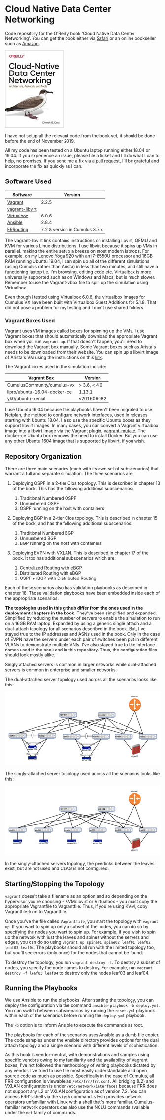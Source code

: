 # Cloud Native Data Center Networking
Code repository for the O'Reilly book 'Cloud Native Data Center Networking'. You can get the book either via [Safari](https://learning.oreilly.com/library/view/cloud-native-data/9781492045595/) or an online bookseller such as [Amazon](https://www.amazon.com/Cloud-Native-Data-Center-Networking-Architecture/dp/1492045608/).

![Book Cover](./cdcn-cover.jpeg)

I have not setup all the relevant code from the book yet, it should be done before the end of November 2019. 

All my code has been tested on a Ubuntu laptop running either 18.04 or 19.04. If you experience an issue, please file a ticket and I'll do what I can to help, no promises. If you send me a fix via a [pull request](https://help.github.com/en/github/collaborating-with-issues-and-pull-requests/creating-a-pull-request), I'll be grateful and incorporate the fix as quickly as I can.

## Software Used

| Software          | Version |
|-------------------|---------|
|[Vagrant](https://www.vagrantup.com/)| 2.2.5|
|[vagrant-libvirt](https://github.com/vagrant-libvirt/vagrant-libvirt)|
|[Virtualbox](https://www.virtualbox.org/)| 6.0.6 |
|[Ansible](https://www.ansible.com/)| 2.8.4 |
|[FRRouting](https://frrouting.org/)| 7.2 & version in Cumulus 3.7.x|

The vagrant-libvirt link contains instructions on installing libvirt, QEMU and KVM for various Linux distributions. I use libvirt because it spins up VMs in parallel, making the entire setup a breeze on most modern laptops. For example, on my Lenovo Yoga 920 with an i7-8550U processor and 16GB RAM running Ubuntu 19.04, I can spin up all of the different simulations (using Cumulus rather than Arista) in less than two minutes, and still have a functioning laptop i.e. I'm browsing, editing code etc. Virtualbox is more universally supported such as on Windows and Macs, but is much slower. Remember to use the Vagrant-vbox file to spin up the simulation using Virtualbox. 

Even though I tested using Virtualbox 6.0.6, the virtualbox images for Cumulus VX have been built with Virtualbox Guest Additions for 5.1.8. That did not pose a problem for my testing and I don't use shared folders.

### Vagrant Boxes Used

Vagrant uses VM images called boxes for spinning up the VMs. I use Vagrant boxes that should automatically download the appropriate Vagrant box when you run `vagrant up`. If that doesn't happen, you'll need to download the Vagrant box manually. Some Vagrant boxes such as Arista's needs to be downloaded from their website. You can spin up a libvirt image of Arista's VM using the instructions on this [link](https://codingpackets.com/blog/arista-veos-vagrant-libvirt-box-install).

The Vagrant boxes used in the simulation include:

| Vagrant Box                       | Version     |
|-----------------------------------|-------------|
| CumulusCommunity/cumulus-vx       | > 3.6, < 4.0|
| lipro/ubuntu-16.04-docker-ce      | 1.13.1      |
| yk0/ubuntu-xenial                 | v201606082  |

I use Ubuntu 16.04 because the playbooks haven't been migrated to use Netplan, the method to configure network interfaces, used in releases starting with Ubuntu 18.04. I also use the specific Ubuntu boxes as they support libvirt images. In many cases, you can convert a Vagrant virtualbox image into a libvirt image via the Vagrant plugin, [vagrant-mutate](https://github.com/sciurus/vagrant-mutate). The docker-ce Ubuntu box removes the need to install Docker. But you can use any other Ubuntu 1604 image that is supported by libvirt, if you wish.

## Repository Organization

There are three main scenarios (each with its own set of subscenarios) that warrant a full and separate simulation. The three scenarios are:

1. Deploying OSPF in a 2-tier Clos topology. This is described in chapter 13 of the book. This has the following additional subscenarios:
   1. Traditional Numbered OSPF
   2. Unnumbered OSPF
   3. OSPF running on the host with containers

2. Deploying BGP in a 2-tier Clos topology. This is described in chapter 15 of the book, and has the following additional subscenarios:
   1. Traditional Numbered BGP
   2. Unnumbered BGP
   3. BGP running on the host with containers

3. Deploying EVPN with VXLAN. This is described in chapter 17 of the book. It too has additional subscenarios which are:
   1. Centralized Routing with eBGP
   2. Distributed Routing with eBGP
   3. OSPF + iBGP with Distributed Routing
   
Each of these scenarios also has validation playbooks as described in chapter 18. Those validation playbooks have been embedded inside each of the appropriate scenarios. 

**The topologies used in this github differ from the ones used in the deployment chapters in the book**. They've been simplified and expanded. Simplified by reducing the number of servers to enable the simulation to run on a 16GB RAM laptop. Expanded by using a generic single attach and a dual-attach topology for all scenarios described in the book. But, I've stayed true to the IP addresses and ASNs used in the book. Only in the case of EVPN have the servers under each pair of switches been put in different VLANs to demonstrate multiple VNIs. I've also stayed true to the interface names used in the book and in this repository. Thus, the configuration files should look mostly alike.

Singly attached servers is common in larger networks while dual-attached servers is common in enterprise and smaller networks.

The dual-attached server topology used across all the scenarios looks like this:

![Dual-Attach Topology](./dual-attach-topo.png)

The singly-attached server topology used across all the scenarios looks like this:

![Single-Attach Topology](./single-attach-topo.png)

In the singly-attached servers topology, the peerlinks between the leaves exist, but are not used and CLAG is not configured.

## Starting/Stopping the Topology

`vagrant` doesn't take a filename as an option and so depending on the hypervisor you're choosing - KVM/libvirt or Virtualbox - you must copy the appropriate Vagrantfile to Vagrantfile. Thus, if you're using KVM, copy Vagrantfile-kvm to Vagrantfile.

Once you've the file called `Vagrantfile`, you start the topology with `vagrant up`. If you want to spin up only a subset of the nodes, you can do so by specifying the nodes you want to spin up. For example, if you wish to spin up the network with just the leaves and spines without the servers and edges, you can do so using `vagrant up spine01 spine02 leaf01 leaf02 leaf03 leaf04`. The playbooks should all run with the limited topology too, but you'll see errors (only once) for the nodes that cannot be found.

To destroy the topology, you run `vagrant destroy -f`. To destroy a subset of nodes, you specify the node names to destroy. For example, run `vagrant destroy -f leaf03 leaf04` to destroy only the nodes leaf03 and leaf04. 

## Running the Playbooks

We use Ansible to run the playbooks. After starting the topology, you can deploy the configuration via the command `ansible-playbook -b deploy.yml`.
You can switch between subscenarios by running the `reset.yml` playbook within each of the scenarios before running the `deploy.yml` playbook.

The `-b` option is to inform Ansible to execute the commands as root.

The playbooks for each of the scenarios uses Ansible as a dumb file copier. The code samples under the Ansible directory provides options for the dual attach topology and a single scenario with different levels of sophistication. 

As this book is vendor-neutral, with demonstrations and samples using specific vendors owing to my familiarity and the availability of Vagrant boxes, I've not followed the methodology of writing playbooks dictated by any vendor. I've tried to use the most easily understandable and open source code as much as possible. Specifically in the case of Cumulus, all FRR configuration is viewable as `/etc/frr/frr.conf`. All bridging (L2) and VXLAN configuration is under `/etc/network/interfaces` because FRR does not support any L2 or VXLAN configuration as of version 7.2. You can access FRR's shell via the `vtysh` command. vtysh provides network operators unfamiliar with Linux with a shell that's more familiar. Cumulus-familiar network operators can also use the NCLU commands available under the `net` family of commands.
